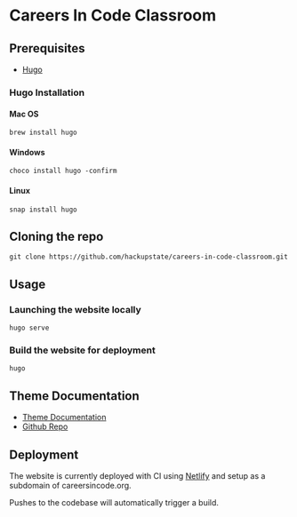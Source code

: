 # Careers In Code Classroom

## Prerequisites
- [Hugo](https://gohugo.io/)
 
### Hugo Installation
#### Mac OS
`brew install hugo`

#### Windows 
`choco install hugo -confirm`

#### Linux
`snap install hugo`

## Cloning the repo

`git clone https://github.com/hackupstate/careers-in-code-classroom.git`

## Usage

### Launching the website locally
`hugo serve`

### Build the website for deployment
`hugo`

## Theme Documentation
- [Theme Documentation](https://themes.gohugo.io/theme/hugo-theme-learn/)
- [Github Repo](https://github.com/matcornic/hugo-theme-learn)

## Deployment
The website is currently deployed with CI using [Netlify](https://www.netlify.com/) and setup as a subdomain of careersincode.org. 

Pushes to the codebase will automatically trigger a build.